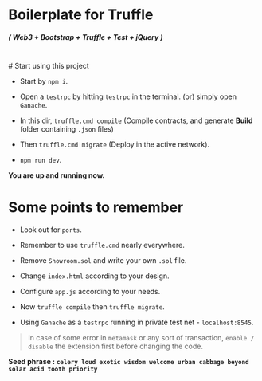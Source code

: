 # Boilerplate for Truffle

<h5>( Web3 + Bootstrap + Truffle + Test + jQuery )</h5>
<br>
# Start using this project

- Start by `npm i`.

- Open a `testrpc` by hitting `testrpc` in the terminal. (or) simply open `Ganache`.

- In this dir, `truffle.cmd compile` (Compile contracts, and generate **Build** folder containing `.json` files)

- Then `truffle.cmd migrate` (Deploy in the active network).

- `npm run dev`.

**You are up and running now.**

# Some points to remember

- Look out for `ports`.

- Remember to use `truffle.cmd` nearly everywhere.

- Remove `Showroom.sol` and write your own `.sol` file.

- Change `index.html` according to your design.

- Configure `app.js` according to your needs.

- Now `truffle compile` then `truffle migrate`.

- Using `Ganache` as a `testrpc` running in private test net - `localhost:8545`.

    
> In case of some error in `metamask` or any sort of transaction, `enable / disable` the extension first before changing the code.

**Seed phrase : `celery loud exotic wisdom welcome urban cabbage beyond solar acid tooth priority`**
